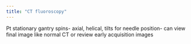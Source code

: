 ```yaml
---
title: "CT fluoroscopy"
---
```

Pt stationary gantry spins- axial, helical, tilts for needle position- can view final image like normal CT or review early acquisition images

